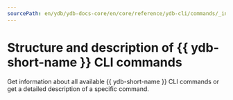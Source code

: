 ```yaml
---
sourcePath: en/ydb/ydb-docs-core/en/core/reference/ydb-cli/commands/_includes/commands/intro.md
---
```

# Structure and description of {{ ydb-short-name }} CLI commands

Get information about all available {{ ydb-short-name }} CLI commands or get a detailed description of a specific command.

